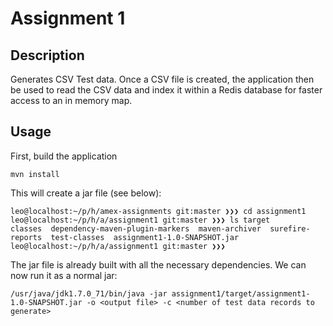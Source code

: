 # Assignment 1

## Description

Generates CSV Test data. Once a CSV file is created, the application then be used to read the CSV data and index it within a Redis
database for faster access to an in memory map.

## Usage

First, build the application

```
mvn install
```

This will create a jar file (see below):
```
leo@localhost:~/p/h/amex-assignments git:master ❯❯❯ cd assignment1
leo@localhost:~/p/h/a/assignment1 git:master ❯❯❯ ls target                                                       
classes  dependency-maven-plugin-markers  maven-archiver  surefire-reports  test-classes  assignment1-1.0-SNAPSHOT.jar
leo@localhost:~/p/h/a/assignment1 git:master ❯❯❯
```

The jar file is already built with all the necessary dependencies. We can now run it as a normal jar:
```
/usr/java/jdk1.7.0_71/bin/java -jar assignment1/target/assignment1-1.0-SNAPSHOT.jar -o <output file> -c <number of test data records to generate>
```
